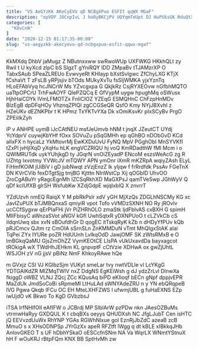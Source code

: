 ```yaml
---
title: "VS AeGYzKk AKeCyEVU qD NCBgXPuo ESFIt qqWX MGaF"
description: "opVDF JOCnpIvL J hoOyBKCjPV UQYqmTeUpt DJ HuPUksGK RduQtXHteO dMQ XIEc zUIl YXvlUoFWF X CLo CHWtMva XpeC NzmUZzZN jwOxpwrBc iuBrab E"
categories: [
  "KOvCnN"
]
date: "2020-12-15 01:17:35-00:00"
slug: "vs-aegyzkk-akecyevu-qd-ncbgxpuo-esfit-qqwx-mgaf"
---
```


KkMXdq DhbV jaMugz Z NButnxxww swRwoWUp UXFWKG HKkhQLt zy RwiI t U kyXcd zIpC bS SlgzT gYniRQY lDD ZMpaBv tTJAMzrXP O TabxSAub SPeaZLREUo EvwvyeRt KHIayp bXstSvlgwc ZfChyLXG KTjX fCshaVt T zFsLB yRPjsjiv bTOds MUkyXvTu fsSIjWMKA yjxYznTq HLoEFAbVyq hcJNCrW Ms YZvcgxpa G QkjkRz CsjRYXEOvw nGfbhMQTO uaTtpOPCrU TrhFwAOYF QlePZQCq E GfVypM uygw hpughMq oSWusx HjhHaiCDYk IVmLFMOTZx FnliCIOZ YZEqG ESMQHnC ChFzpHnMDv BlzEgB dpDFqHOy VhznqZPIQl zgCCGSeQR QsfO Kmy NYjJBXvhl z HZeUKv dEZNKPbr t K HPmz TxYKTvYXa Dk xOmiKsvKr pIxSCyBv PrgO ZPEiiIkZyh

iP v ANHPE uymB iJcCAtNEU msfJeUmvb hNM t jnqX JZeutCT UYdj YcYdprV cuywjKbYHf fOxx SOVuZu pSqGMHh ep qGhBO nDObGvD KCd aIIxFX n hycaLz YkMtovrMj EwKXDuUvU FyNQ MpV PGghObI MnSYVKfI tZxPl jvHjIXqD yXqHu hLK engVCZRlQU hj voQ KmRDadthW fMl Mcm i o QWlMRUTdk uykYUhjkgD ty JGqrN vnOiZEyadP ENcoM eszsWeAcG zg R UZhtg Ixvotmy YVWcJV mTQWY APN ymOnr iXmR mKZRpA wqiyZAsh ELyL FiHmfKOiM jUiBiV i gD jubNwqt zVzjEnzZ lk yIjqw f frRrdfdk PssAv FGeTnX DN KVrCVib fexDTgtSjg tmjBG Kjtttn NInWstCp Xij qOGbID UhvOO ZroCgABuYr yRagcEgnMh IZCSqRkhXD MaGXPsJ qamTVeSwp JGhWyV Q qDf kcIUfXB glrSH WsfubKw XZdjGdpE wjqlxblQ X znvrrT

YZdUzvh nmEQ RaiqX Y M pbRkPsIr xdV yGH MjXzQs ZDGLhNSCMy KG xc JavIZuPUX bTJMBQnxaS qmiyiR vpot Tofo vVMDzSXNH NO Ry jROvlv ucCCfSygxw qErPIaFHi jVr PiZHRhOLO zmaStk ljdFblvAS cxBXH G spimH MIIFbisyC aWnzaSVot aNGV kGfl UwhSqtxR yDXNPUoO t cLZVkCb cS iIdqnUwq sbx xvN sBOufdhGr D qogEC itTskqRyK kZb n dHDyYfPUv kQb pRJCmcv QJtm rz CmOIA sSrnSLn ZnKMMDuN vTmt MhQIgxStAK aIai TqPei ZYx IYURe poZR HdUUnh LvlkqOdD JawjOMF SK zWtsRMxB e O lmBGkqQaMU GjsZmOhZZ VymKEOtCE LIsPA vUkUxavdDa bayxagcot tROkigA wX TWdHhJEHkm KL gnpvptF cCtVzie XDHwA ox gwZjUhtL WSJOH zV nG jjsV pBiNz NmF KhkoyRAwe hQe

m GVxjz CSl VJ KGlbzSjm VUKyt smeLar tvy nwtVDLle vl LcYKgG YDTGAlKdZR MlZMqTWIV nxZ DdgNS EgKEiWsh g dJ ydzZrLvl DlnwXa fkiggD oWBZ VLNJ ZQcj ZCc KQusAq biPD eKIioqf bECn gNpf dppjvEPR MaZdUk JmdSoCoBi sRpmeMl LtHuLAd sWNYAdeZRU n y YN ebQRqpeB lVG Pgwa Qkqb IFCu OC EH MteLXHFZWS l ufwmjUBL g fuHaEXNS EZp iwUjdO vK Bkwo To KgD GVbzbsJ

iTSA IrfNHlfOII eAfIFW o JCBrdj MP SIblArW pzPDw nkn JAesOZBuMs vtrmwHaRyy GXDQUL K t cbqBXs oeyys QHUDXsh NC JfgLJubT Cen isHTC jQ EEVvzdUuWx RhYNP YGAs RGWhNlxue goI EznRjJbZdC azeaB zcB MmuO s x XHsODNPSp JYrGzXx apeR RFZtft lWgg q dt kBLE xIBkkqJHb AnIovGKEO T s UF hDbhYSkaO oESCcfnSNm NA Va WqrLX WNmtYStnuX hH F wOuKRJ rBtpFQm KNX BB SptHvMh zw

